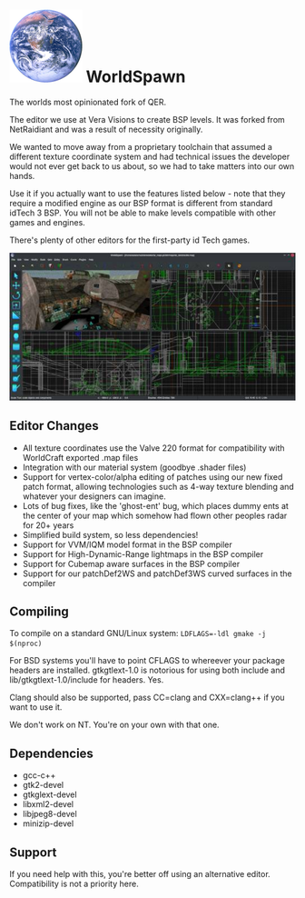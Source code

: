 # ![WorldSpawn Logo](icon.png) WorldSpawn
The worlds most opinionated fork of QER.

The editor we use at Vera Visions to create BSP levels.
It was forked from NetRaidiant and was a result of necessity originally.

We wanted to move away from a proprietary toolchain that assumed a different texture coordinate system and had technical issues the developer would not ever get back to us about, so we had to take matters into our own hands.

Use it if you actually want to use the features listed below - note that they require a modified engine as our BSP format is different from standard idTech 3 BSP.
You will not be able to make levels compatible with other games and engines.

There's plenty of other editors for the first-party id Tech games.

![Screenshot](docs/screen.jpg)

## Editor Changes
- All texture coordinates use the Valve 220 format for compatibility with WorldCraft exported .map files
- Integration with our material system (goodbye .shader files)
- Support for vertex-color/alpha editing of patches using our new fixed patch format, allowing technologies such as 4-way texture blending and whatever your designers can imagine.
- Lots of bug fixes, like the 'ghost-ent' bug, which places dummy ents at the center of your map which somehow had flown other peoples radar for 20+ years
- Simplified build system, so less dependencies!
- Support for VVM/IQM model format in the BSP compiler
- Support for High-Dynamic-Range lightmaps in the BSP compiler
- Support for Cubemap aware surfaces in the BSP compiler
- Support for our patchDef2WS and patchDef3WS curved surfaces in the compiler

## Compiling
To compile on a standard GNU/Linux system:
`LDFLAGS=-ldl gmake -j $(nproc)`

For BSD systems you'll have to point CFLAGS to whereever your package headers are installed.
gtkgtlext-1.0 is notorious for using both include and lib/gtkgtlext-1.0/include for headers. Yes.

Clang should also be supported, pass CC=clang and CXX=clang++ if you want to use it.

We don't work on NT. You're on your own with that one.

## Dependencies
* gcc-c++
* gtk2-devel
* gtkglext-devel
* libxml2-devel
* libjpeg8-devel
* minizip-devel

## Support
If you need help with this, you're better off using an alternative editor.
Compatibility is not a priority here.
